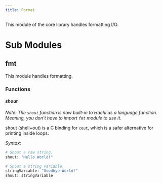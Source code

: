 ```yaml
---
title: Format
---
```


This module of the core library handles formatting I/O.

# Sub Modules

## fmt
This module handles formatting.

### Functions
#### *shout*
*Note: The `shout` function is now built-in to Hachi as a language function. Meaning, you don't have to import `fmt` module to use it.*

shout (shell+out) is a C binding for `cout`, which is a safer alternative for printing inside loops.

*Syntax*:

```php
# Shout a raw string.
shout: "Hello World!"

# Shout a string variable.
stringVariable: "Goodbye World!"
shout: stringVariable
```
